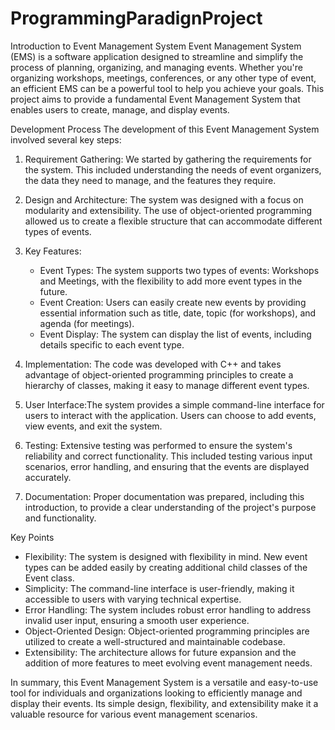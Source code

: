 # ProgrammingParadignProject
Introduction to Event Management System
Event Management System (EMS) is a software application designed to streamline and simplify the process of planning, organizing, and managing events. Whether you're organizing workshops, meetings, conferences, or any other type of event, an efficient EMS can be a powerful tool to help you achieve your goals. This project aims to provide a fundamental Event Management System that enables users to create, manage, and display events.

Development Process
The development of this Event Management System involved several key steps:
1. Requirement Gathering: We started by gathering the requirements for the system. This included understanding the needs of event organizers, the data they need to manage, and the features they require.
2. Design and Architecture: The system was designed with a focus on modularity and extensibility. The use of object-oriented programming allowed us to create a flexible structure that can accommodate different types of events.
3. Key Features:
   - Event Types: The system supports two types of events: Workshops and Meetings, with the flexibility to add more event types in the future.
   - Event Creation: Users can easily create new events by providing essential information such as title, date, topic (for workshops), and agenda (for meetings).
   - Event Display: The system can display the list of events, including details specific to each event type.
4. Implementation: The code was developed with C++ and takes advantage of object-oriented programming principles to create a hierarchy of classes, making it easy to manage different event types.

5. User Interface:The system provides a simple command-line interface for users to interact with the application. Users can choose to add events, view events, and exit the system.
6. Testing: Extensive testing was performed to ensure the system's reliability and correct functionality. This included testing various input scenarios, error handling, and ensuring that the events are displayed accurately.
7. Documentation: Proper documentation was prepared, including this introduction, to provide a clear understanding of the project's purpose and functionality.

Key Points
- Flexibility: The system is designed with flexibility in mind. New event types can be added easily by creating additional child classes of the Event class.
- Simplicity: The command-line interface is user-friendly, making it accessible to users with varying technical expertise.
- Error Handling: The system includes robust error handling to address invalid user input, ensuring a smooth user experience.
- Object-Oriented Design: Object-oriented programming principles are utilized to create a well-structured and maintainable codebase.
- Extensibility: The architecture allows for future expansion and the addition of more features to meet evolving event management needs.

In summary, this Event Management System is a versatile and easy-to-use tool for individuals and organizations looking to efficiently manage and display their events. Its simple design, flexibility, and extensibility make it a valuable resource for various event management scenarios.
